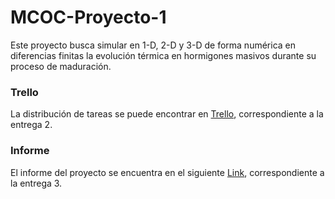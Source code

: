 # MCOC-Proyecto-1
Este proyecto busca simular en 1-D, 2-D y 3-D de forma numérica en diferencias finitas la evolución térmica en hormigones masivos durante su proceso de maduración. 

### Trello
La distribución de tareas se puede encontrar en [Trello](https://trello.com/b/oUBjUSR3/mcoc-proyecto-1),
correspondiente a la entrega 2.

### Informe
El informe del proyecto se encuentra en el siguiente [Link](https://docs.google.com/document/d/1GYiq_QaNTlSr4hZRMUYyQBtQ69j_RceQEw9vZ5zCAGg/edit?usp=sharing),
correspondiente a la entrega 3.
